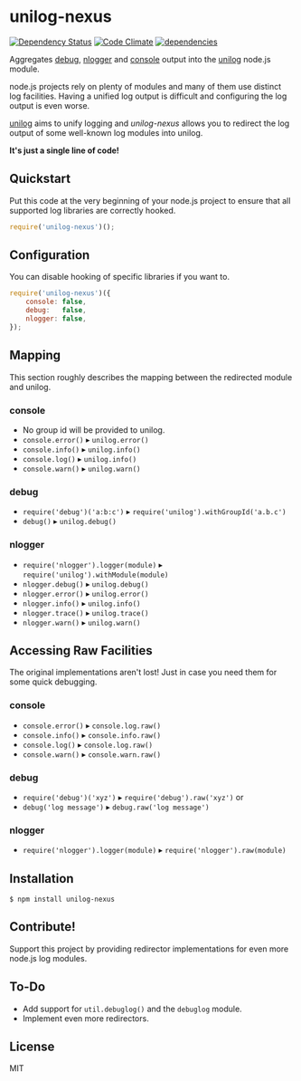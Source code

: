 unilog-nexus
============

[![Dependency Status](https://gemnasium.com/fluidsonic/unilog-nexus.png)](https://gemnasium.com/fluidsonic/unilog-nexus)
[![Code Climate](https://codeclimate.com/github/fluidsonic/unilog-nexus.png)](https://codeclimate.com/github/fluidsonic/unilog-nexus)
[![dependencies](https://sourcegraph.com/api/repos/github.com/fluidsonic/unilog-nexus/badges/dependencies.png)](https://sourcegraph.com/github.com/fluidsonic/unilog-nexus)

Aggregates [debug](https://github.com/visionmedia/debug), [nlogger](https://github.com/igo/nlogger) and
[console](http://nodejs.org/api/stdio.html) output into the [unilog](https://github.com/fluidsonic/unilog) node.js module.

node.js projects rely on plenty of modules and many of them use distinct log facilities.
Having a unified log output is difficult and configuring the log output is even worse.

[unilog](https://github.com/fluidsonic/unilog) aims to unify logging and *unilog-nexus* allows you to redirect the log output of some well-known log modules into unilog.

**It's just a single line of code!**



Quickstart
----------

Put this code at the very beginning of your node.js project to ensure that all supported log libraries are correctly hooked.

```javascript
require('unilog-nexus')();
```


Configuration
-------------

You can disable hooking of specific libraries if you want to.

```javascript
require('unilog-nexus')({
	console: false,
	debug:   false,
	nlogger: false,
});
```


Mapping
-------

This section roughly describes the mapping between the redirected module and unilog.

### console

- No group id will be provided to unilog.
- `console.error()` ▸ `unilog.error()`
- `console.info()` ▸ `unilog.info()`
- `console.log()` ▸ `unilog.info()`
- `console.warn()` ▸ `unilog.warn()`

### debug

- `require('debug')('a:b:c')` ▸ `require('unilog').withGroupId('a.b.c')`
- `debug()` ▸ `unilog.debug()`

### nlogger

- `require('nlogger').logger(module)` ▸ `require('unilog').withModule(module)`
- `nlogger.debug()` ▸ `unilog.debug()`
- `nlogger.error()` ▸ `unilog.error()`
- `nlogger.info()` ▸ `unilog.info()`
- `nlogger.trace()` ▸ `unilog.trace()`
- `nlogger.warn()` ▸ `unilog.warn()`



Accessing Raw Facilities
------------------------

The original implementations aren't lost! Just in case you need them for some quick debugging.

### console

- `console.error()` ▸ `console.log.raw()`
- `console.info()` ▸ `console.info.raw()`
- `console.log()` ▸ `console.log.raw()`
- `console.warn()` ▸ `console.warn.raw()`

### debug

- `require('debug')('xyz')` ▸ `require('debug').raw('xyz')` or
- `debug('log message')` ▸ `debug.raw('log message')`

### nlogger

- `require('nlogger').logger(module)` ▸ `require('nlogger').raw(module)`



Installation
------------

	$ npm install unilog-nexus



Contribute!
-----------

Support this project by providing redirector implementations for even more node.js log modules.



To-Do
-----

- Add support for `util.debuglog()` and the `debuglog` module.
- Implement even more redirectors.



License
-------

MIT
